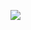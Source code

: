 <!-- <a href="https://app.daily.dev/Kaporski"><img src="https://api.daily.dev/devcards/1c963d6a19c7468c9eb283a369e7111e.png?r=v58" width="400px" alt="Dzmitry's Dev Card"/></a> -->
[![](https://ltdfoto.ru/images/2022/04/13/Screenshot-57.png)](https://dzmitrykaporski.github.io/cv/index.html)

